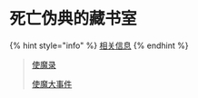 # 死亡伪典的藏书室

{% hint style="info" %}
[相关信息](../3/shi-mo-da-lu.md#san-si-wang-wei-dian-de-cang-shu-shi)
{% endhint %}

> [使魔录](shi-mo-lu/)
>
> [使魔大事件](things/)

